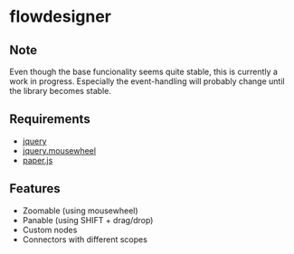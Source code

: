 # flowdesigner

## Note

Even though the base funcionality seems quite stable, this is currently a work in progress.
Especially the event-handling will probably change until the library becomes stable.

## Requirements

* [jquery](https://github.com/jquery/jquery)
* [jquery.mousewheel](https://github.com/jquery/jquery-mousewheel)
* [paper.js](https://github.com/paperjs/paper.js)

## Features

* Zoomable (using mousewheel)
* Panable (using SHIFT + drag/drop)
* Custom nodes
* Connectors with different scopes
